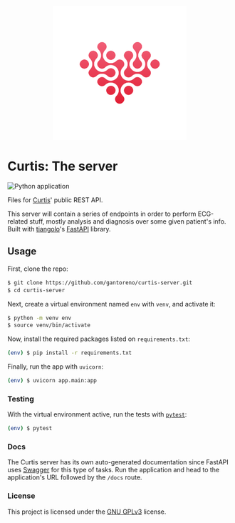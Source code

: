 <div align="center">
    <img src="assets/logo.svg" width="300" height="300"></img>
</div>

# Curtis: The server

![Python application](https://github.com/gantoreno/curtis-api/workflows/Python%20application/badge.svg)

Files for [Curtis](https://github.com/gantoreno/curtis-engine)' public REST API.

This server will contain a series of endpoints in order to perform ECG-related stuff, mostly analysis and diagnosis over some given patient's info. Built with [tiangolo](https://github.com/tiangolo)'s [FastAPI](https://fastapi.tiangolo.com/) library.

## Usage

First, clone the repo:

```sh
$ git clone https://github.com/gantoreno/curtis-server.git
$ cd curtis-server
```

Next, create a virtual environment named `env` with `venv`, and activate it:

```sh
$ python -m venv env
$ source venv/bin/activate
```

Now, install the required packages listed on `requirements.txt`:

```sh
(env) $ pip install -r requirements.txt
```

Finally, run the app with `uvicorn`:

```sh
(env) $ uvicorn app.main:app
```

### Testing

With the virtual environment active, run the tests with [`pytest`](https://docs.pytest.org/en/stable/):

```sh
(env) $ pytest
```

### Docs

The Curtis server has its own auto-generated documentation since FastAPI uses [Swagger](https://swagger.io/) for this type of tasks. Run the application and head to the application's URL followed by the `/docs` route.

### License

This project is licensed under the [GNU GPLv3](https://www.gnu.org/licenses/gpl-3.0.html) license.
